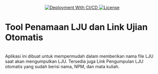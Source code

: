 <p align="center">
    <a href="https://toolujian.gabut.ga?utm_source=github_badge">
        <img src="https://github.com/nurrizki29/toolujian/actions/workflows/ci.yml/badge.svg" alt="Deployment With CI/CD">
    </a>
    <a href="https://github.com/nurrizki29/toolujian/blob/master/LICENSE.md">
        <img src="https://img.shields.io/github/license/nurrizki29/toolujian" alt="License">
    </a>
<br/>

# Tool Penamaan LJU dan Link Ujian Otomatis



<br>
Aplikasi ini dibuat untuk mempermudah dalam memberikan nama file LJU saat akan mengumpulkan LJU. Tersedia juga Link Pengumpulan LJU otomatis yang sudah berisi nama, NPM, dan mata kuliah.
</p>